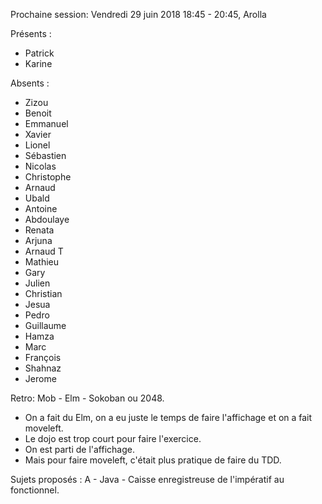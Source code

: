 Prochaine session: Vendredi 29 juin 2018 18:45 - 20:45, Arolla

  
Présents :
- Patrick
- Karine

Absents :
- Zizou
- Benoit
- Emmanuel
- Xavier
- Lionel
- Sébastien
- Nicolas
- Christophe
- Arnaud
- Ubald
- Antoine
- Abdoulaye
- Renata
- Arjuna
- Arnaud T
- Mathieu
- Gary
- Julien
- Christian
- Jesua
- Pedro
- Guillaume
- Hamza
- Marc
- François
- Shahnaz
- Jerome


Retro: Mob - Elm - Sokoban ou 2048. 
- On a fait du Elm, on a eu juste le temps de faire l'affichage et on a fait moveleft.
- Le dojo est trop court pour faire l'exercice.
- On est parti de l'affichage.
- Mais pour faire moveleft, c'était plus pratique de faire du TDD.


Sujets proposés :
A - Java - Caisse enregistreuse de l'impératif au fonctionnel.
 

 


